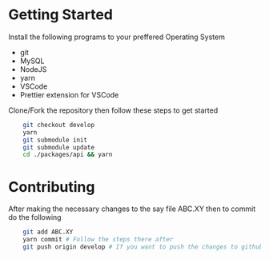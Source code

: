 # Getting Started

Install the following programs to your preffered Operating System

-   git
-   MySQL
-   NodeJS
-   yarn
-   VSCode
-   Prettier extension for VSCode

Clone/Fork the repository then follow these steps to get started

```bash
    git checkout develop
    yarn
    git submodule init
    git submodule update
    cd ./packages/api && yarn
```

# Contributing

After making the necessary changes to the say file ABC.XY then to commit do the following

```bash
    git add ABC.XY
    yarn commit # Follow the steps there after
    git push origin develop # If you want to push the changes to github
```
